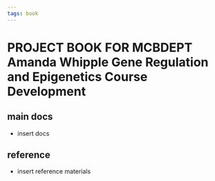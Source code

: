 ```yaml
---
tags: book
---
```


PROJECT BOOK FOR MCBDEPT Amanda Whipple Gene Regulation and Epigenetics Course Development
===

main docs
---

- insert docs

reference
---

- insert reference materials

